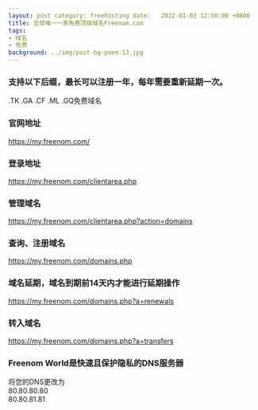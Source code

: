 ```yaml
---
layout: post category: freehosting date:   2022-01-03 12:50:00 +0800
title: 全球唯一一家免费顶级域名Freenom.com
tags:
- 域名
- 免费
background: ../img/post-bg-poem-13.jpg
---
```


### 支持以下后缀，最长可以注册一年，每年需要重新延期一次。<br>
.TK .GA .CF .ML .GQ免费域名

### 官网地址<br>
https://my.freenom.com/

### 登录地址<br>
https://my.freenom.com/clientarea.php

### 管理域名<br>
https://my.freenom.com/clientarea.php?action=domains

### 查询、注册域名<br>
https://my.freenom.com/domains.php

### 域名延期，域名到期前14天内才能进行延期操作<br>
https://my.freenom.com/domains.php?a=renewals

### 转入域名<br>
https://my.freenom.com/domains.php?a=transfers

### Freenom World是快速且保护隐私的DNS服务器
将您的DNS更改为<br>
80.80.80.80<br>
80.80.81.81<br>